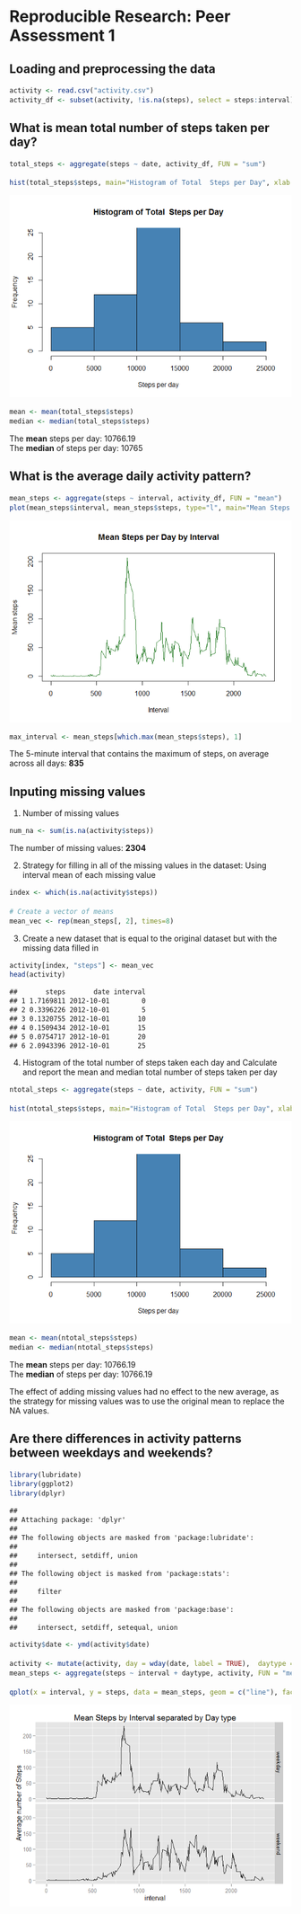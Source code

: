 # Reproducible Research: Peer Assessment 1


## Loading and preprocessing the data

```r
activity <- read.csv("activity.csv")
activity_df <- subset(activity, !is.na(steps), select = steps:interval)
```

## What is mean total number of steps taken per day?

```r
total_steps <- aggregate(steps ~ date, activity_df, FUN = "sum")

hist(total_steps$steps, main="Histogram of Total  Steps per Day", xlab = "Steps per day", col = "steelblue", ylim = c(0, 25)) 
```

![](PA1_template_files/figure-html/mean_calc-1.png) 

```r
mean <- mean(total_steps$steps)
median <- median(total_steps$steps)
```

The **mean** steps per day: 10766.19  
The **median** of steps per day: 10765

## What is the average daily activity pattern?

```r
mean_steps <- aggregate(steps ~ interval, activity_df, FUN = "mean")
plot(mean_steps$interval, mean_steps$steps, type="l", main="Mean Steps per Day by Interval", xlab = "Interval", ylab = "Mean steps", col="darkgreen")
```

![](PA1_template_files/figure-html/daily_activity_pattern-1.png) 

```r
max_interval <- mean_steps[which.max(mean_steps$steps), 1]
```
The 5-minute interval that contains the maximum of steps, on average across all days: **835**

## Inputing missing values

1. Number of missing values

```r
num_na <- sum(is.na(activity$steps))
```
The number of missing values: **2304**

2. Strategy for filling in all of the missing values in the dataset: Using interval mean of each missing value

```r
index <- which(is.na(activity$steps))

# Create a vector of means
mean_vec <- rep(mean_steps[, 2], times=8)
```

3. Create a new dataset that is equal to the original dataset but with the missing data filled in

```r
activity[index, "steps"] <- mean_vec
head(activity)
```

```
##       steps       date interval
## 1 1.7169811 2012-10-01        0
## 2 0.3396226 2012-10-01        5
## 3 0.1320755 2012-10-01       10
## 4 0.1509434 2012-10-01       15
## 5 0.0754717 2012-10-01       20
## 6 2.0943396 2012-10-01       25
```

4. Histogram of the total number of steps taken each day and Calculate and report the mean and median total number of steps taken per day

```r
ntotal_steps <- aggregate(steps ~ date, activity, FUN = "sum")

hist(ntotal_steps$steps, main="Histogram of Total  Steps per Day", xlab = "Steps per day", col = "steelblue", ylim = c(0, 25)) 
```

![](PA1_template_files/figure-html/new_hist-1.png) 

```r
mean <- mean(ntotal_steps$steps)
median <- median(ntotal_steps$steps)
```

The **mean** steps per day: 10766.19  
The **median** of steps per day: 10766.19

The effect of adding missing values had no effect to the new average, as the strategy for missing values was to use the original mean to replace the NA values.

## Are there differences in activity patterns between weekdays and weekends?

```r
library(lubridate)
library(ggplot2)
library(dplyr)
```

```
## 
## Attaching package: 'dplyr'
## 
## The following objects are masked from 'package:lubridate':
## 
##     intersect, setdiff, union
## 
## The following object is masked from 'package:stats':
## 
##     filter
## 
## The following objects are masked from 'package:base':
## 
##     intersect, setdiff, setequal, union
```


```r
activity$date <- ymd(activity$date)

activity <- mutate(activity, day = wday(date, label = TRUE),  daytype = ifelse(day == "Sat" | day == "Sun", "weekend", "weekday"))
mean_steps <- aggregate(steps ~ interval + daytype, activity, FUN = "mean")

qplot(x = interval, y = steps, data = mean_steps, geom = c("line"), facets = daytype~., ylab = "Average number of Steps", main="Mean Steps by Interval separated by Day type")
```

![](PA1_template_files/figure-html/week_day_end-1.png) 
